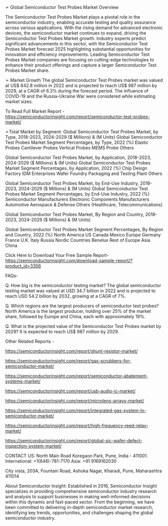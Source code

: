 ➣ Global Semiconductor Test Probes Market Overview

The Semiconductor Test Probes Market plays a pivotal role in the semiconductor industry, enabling accurate testing and quality assurance across various applications. With the rising demand for advanced electronic devices, the semiconductor market continues to expand, driving the Semiconductor Test Probes Market growth. Industry experts predict significant advancements in this sector, with the Semiconductor Test Probes Market forecast 2025 highlighting substantial opportunities for innovation and efficiency improvements. Leading Semiconductor Test Probes Market companies are focusing on cutting-edge technologies to enhance their product offerings and capture a larger Semiconductor Test Probes Market share.

➣ Market Growth
The global Semiconductor Test Probes market was valued at US$ 642.8 million in 2022 and is projected to reach US$ 987 million by 2029, at a CAGR of 6.3% during the forecast period. The influence of COVID-19 and the Russia-Ukraine War were considered while estimating market sizes.

To Read Full Market Report -
https://semiconductorinsight.com/report/semiconductor-test-probes-market/

➣Total Market by Segment:
Global Semiconductor Test Probes Market, by Type, 2018-2023, 2024-2029 ($ Millions) & (M Units) Global Semiconductor Test Probes Market Segment Percentages, by Type, 2022 (%)
Elastic Probes
Cantilever Probes
Vertical Probes
MEMS Probe
Others

Global Semiconductor Test Probes Market, by Application, 2018-2023, 2024-2029 ($ Millions) & (M Units) Global Semiconductor Test Probes Market Segment Percentages, by Application, 2022 (%)
Chip Design Factory
IDM Enterprises
Wafer Foundry
Packaging and Testing Plant
Others

Global Semiconductor Test Probes Market, by End-Use Industry, 2018-2023, 2024-2029 ($ Millions) & (M Units) Global Semiconductor Test Probes Market Segment Percentages, by End-Use Industry, 2022 (%)
Semiconductor Manufacturers
Electronic Components Manufacturers
Automotive
Aerospace & Defense
Others (Healthcare, Telecommunications)

Global Semiconductor Test Probes Market, By Region and Country, 2018-2023, 2024-2029 ($ Millions) & (M Units)

Global Semiconductor Test Probes Market Segment Percentages, By Region and Country, 2022 (%)
North America
US
Canada
Mexico
Europe
Germany
France
U.K.
Italy
Russia
Nordic Countries
Benelux
Rest of Europe
Asia
China

Click Here to Download Your Free Sample Report-
https://semiconductorinsight.com/download-sample-report/?product_id=3356

FAQs-

Q. How big is the semiconductor testing market?
The global semiconductor testing market was valued at USD 34.7 billion in 2022 and is projected to reach USD 54.2 billion by 2032, growing at a CAGR of 7%.

Q. Which regions are the largest producers of semiconductor test probes?
North America is the largest producer, holding over 25% of the market share, followed by Europe and China, each with approximately 19%.

Q. What is the projected value of the Semiconductor Test Probes market by 2029?
It is expected to reach US$ 987 million by 2029.

Other Related Reports -

https://semiconductorinsight.com/report/shunt-resistor-market/

https://semiconductorinsight.com/report/gas-scrubbers-for-semiconductor-market/

https://semiconductorinsight.com/report/semiconductor-abatement-systems-market/

https://semiconductorinsight.com/report/usb-audio-ic-market/

https://semiconductorinsight.com/report/microlens-arrays-market/

https://semiconductorinsight.com/report/integrated-gas-system-in-semiconductor-market/

https://semiconductorinsight.com/report/high-frequency-reed-relay-market/

https://semiconductorinsight.com/report/global-sic-wafer-defect-inspection-system-market/

CONTACT US:
North Main Road Koregaon Park, Pune, India - 411001.
International: +1(646)-781-7170
Asia: +91 9169162030

City vista, 203A, Fountain Road, Ashoka Nagar, Kharadi, Pune, Maharashtra 411014

About Semiconductor Insight:
Established in 2016, Semiconductor Insight specializes in providing comprehensive semiconductor industry research and analysis to support businesses in making well-informed decisions within this dynamic and fast-paced sector. From the beginning, we have been committed to delivering in-depth semiconductor market research, identifying key trends, opportunities, and challenges shaping the global semiconductor industry.
